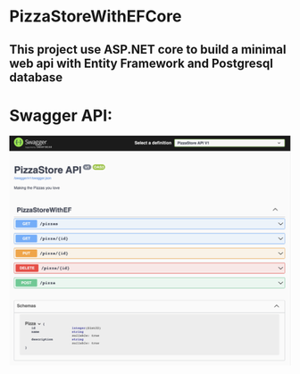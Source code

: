 # PizzaStoreWithEFCore

## This project use ASP.NET core to build a minimal web api with Entity Framework and Postgresql database

# Swagger API:
![swagger](https://github.com/niubrandon/PizzaStoreWithEFCore/blob/main/public/swagger_pizza_store.png?raw=true)
